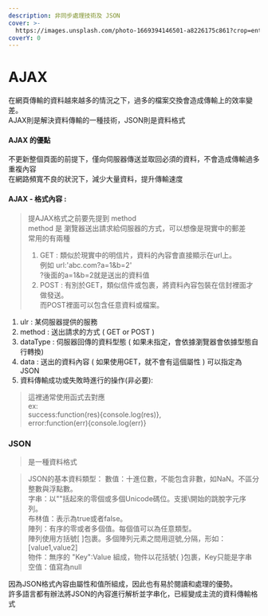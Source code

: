 ```yaml
---
description: 非同步處理技術及 JSON
cover: >-
  https://images.unsplash.com/photo-1669394146501-a8226175c861?crop=entropy&cs=tinysrgb&fm=jpg&ixid=MnwxOTcwMjR8MHwxfHJhbmRvbXx8fHx8fHx8fDE2NzEyNjk5MjI&ixlib=rb-4.0.3&q=80
coverY: 0
---
```


# AJAX

在網頁傳輸的資料越來越多的情況之下，過多的檔案交換會造成傳輸上的效率變差。\
AJAX則是解決資料傳輸的一種技術，JSON則是資料格式

#### AJAX 的優點

不更新整個頁面的前提下，僅向伺服器傳送並取回必須的資料，不會造成傳輸過多重複內容\
在網路頻寬不良的狀況下，減少大量資料，提升傳輸速度

#### AJAX - 格式內容 :

> 提AJAX格式之前要先提到 method\
> method 是 瀏覽器送出請求給伺服器的方式，可以想像是現實中的郵差\
> 常用的有兩種
>
> 1. GET : 類似於現實中的明信片，資料的內容會直接顯示在url上。\
>    例如 url:'abc.com?a=1\&b=2'\
>    ?後面的a=1\&b=2就是送出的資料值
> 2. POST : 有別於GET，類似信件或包裹，將資料內容包裝在信封裡面才做發送。\
>    而POST裡面可以包含任意資料或檔案。

1. ulr : 某伺服器提供的服務
2. method : 送出請求的方式 ( GET or POST )
3. dataType : 伺服器回傳的資料型態 ( 如果未指定，會依據瀏覽器會依據型態自行轉換)
4. data : 送出的資料內容 ( 如果使用GET，就不會有這個屬性 ) 可以指定為JSON
5. 資料傳輸成功或失敗時進行的操作(非必要):

> 這裡通常使用函式去對應\
> ex:\
> success:function(res){console.log(res)},\
> error:function(err){console.log(err)}

### JSON

> 是一種資料格式

> JSON的基本資料類型： 數值：十進位數，不能包含非數，如NaN。不區分整數與浮點數。\
> 字串：以""括起來的零個或多個Unicode碼位。支援\開始的跳脫字元序列。\
> 布林值：表示為true或者false。\
> 陣列：有序的零或者多個值。每個值可以為任意類型。\
> 陣列使用方括號\[ ]包裹。多個陣列元素之間用逗號,分隔，形如：\[value1,value2]\
> 物件：無序的 "Key":Value 組成，物件以花括號{ }包裹，Key只能是字串\
> 空值：值寫為null

因為JSON格式內容由屬性和值所組成，因此也有易於閱讀和處理的優勢。\
許多語言都有辦法將JSON的內容進行解析並字串化，已經變成主流的資料傳輸格式
